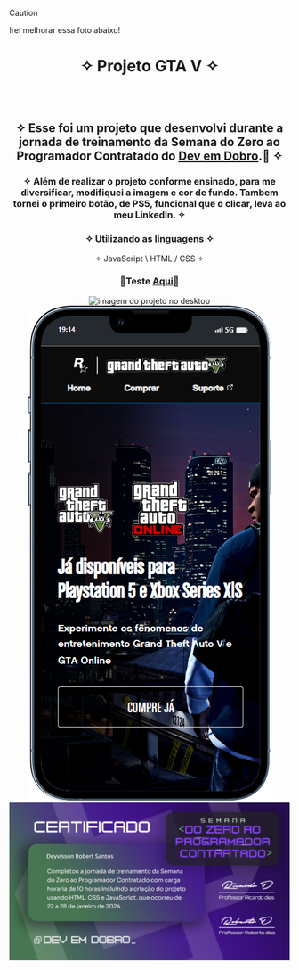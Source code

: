  > [!CAUTION]
 > Irei melhorar essa foto abaixo!

<div align="center">
  
# ✧ Projeto GTA V ✧
<br> <br>

## ✧ Esse foi um projeto que desenvolvi durante a jornada de treinamento da Semana do Zero ao Programador Contratado do <a href="https://github.com/devemdobro" target="_blank">Dev em Dobro</a>.🚀 ✧

### ✧ Além de realizar o projeto conforme ensinado, para me diversificar, modifiquei a imagem e cor de fundo. Tambem tornei o primeiro botão, de PS5, funcional que o clicar, leva ao meu LinkedIn. ✧

### ✧ Utilizando as linguagens ✧
✧ JavaScript \ HTML / CSS ✧
### <p>👾Teste <a href="https://drs-illustrious-gta-v.netlify.app/">Aqui</a>👾</p>
  </div>

<div align="center" display="inline-block">
  <img  alt="imagem do projeto no desktop" src="https://github.com/DeyvissonRobert/Projeto-GTA-V/blob/main/src/img/GTA%20V%20desktop.gif">
    <br>
  <img alt="imagem do projeto no mobile" src="https://github.com/DeyvissonRobert/Projeto-GTA-V/blob/main/src/img/GTA%20V%20mobile.png">
  <img alt="Certificado" src="https://github.com/DeyvissonRobert/Projeto-GTA-V/blob/main/src/img/Dev%20Em%20Dobro.png">
</div>
